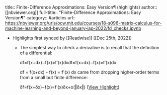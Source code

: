 title:: Finite-Difference Approximations: Easy Version¶ (highlights)
author:: [[nbviewer.org]]
full-title:: "Finite-Difference Approximations: Easy Version¶"
category:: #articles
url:: https://nbviewer.org/urls/ocw.mit.edu/courses/18-s096-matrix-calculus-for-machine-learning-and-beyond-january-iap-2022/fd_checks.ipynb

- Highlights first synced by [[Readwise]] [[Dec 25th, 2022]]
	- The simplest way to check a derivative is to recall that the definition of a differential:
	  
	  df=f(x+dx)−f(x)=f′(x)dxdf=f(x+dx)−f(x)=f′(x)dx
	  
	  df = f(x+dx) - f(x) = f'(x) dx came from dropping higher-order terms from a small but finite difference:
	  
	  δf=f(x+δx)−f(x)=f′(x)δx+o(‖δx‖) ([View Highlight](https://read.readwise.io/read/01gn3zm4qm9rq7pyrd3rye3z15))